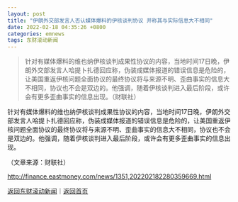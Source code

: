 ```yaml
---
layout: post
title: "伊朗外交部发言人否认媒体爆料的伊核谈判协议 并称其与实际信息大不相同"
date: 2022-02-18 04:35:26 +0800
categories: emnews
tags: 东财滚动新闻
---
```

> 针对有媒体爆料的维也纳伊核谈判成果性协议的内容，当地时间17日晚，伊朗外交部发言人哈提卜扎德回应称，伪装成媒体报道的错误信息是危险的，让美国重返伊核问题全面协议的最终协议将与来源不明、歪曲事实的信息大不相同，协议也不会是双边的。他强调，随着伊核谈判进入最后阶段，或许会有更多歪曲事实的信息出现。（财联社）

<p>针对有媒体爆料的维也纳伊核谈判成果性协议的内容，当地时间17日晚，伊朗外交部发言人哈提卜扎德回应称，伪装成媒体报道的错误信息是危险的，让美国重返伊核问题全面协议的最终协议将与来源不明、歪曲事实的信息大不相同，协议也不会是双边的。他强调，随着伊核谈判进入最后阶段，或许会有更多歪曲事实的信息出现。</p><p class="em_media">（文章来源：财联社）</p>

<http://finance.eastmoney.com/news/1351,202202182280359669.html>

[返回东财滚动新闻](//finews.withounder.com/emnews/)｜[返回首页](//finews.withounder.com/)
